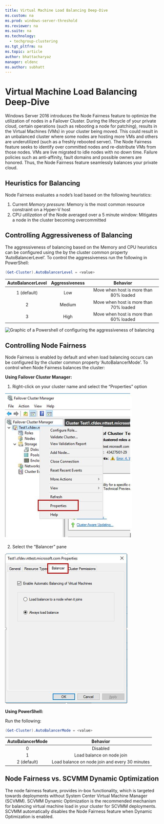 ```yaml
---
title: Virtual Machine Load Balancing Deep-Dive
ms.custom: na
ms.prod: windows-server-threshold
ms.reviewer: na
ms.suite: na
ms.technology:
  - techgroup-clustering
ms.tgt_pltfrm: na
ms.topic: article
author: bhattacharyaz
manager: eldenc
ms.author: subhatt
--- 
```

# Virtual Machine Load Balancing Deep-Dive
Windows Server 2016 introduces the Node Fairness feature to optimize the utilization of nodes in a Failover Cluster. During the lifecycle of your private cloud, certain operations (such as rebooting a node for patching), results in the Virtual Machines (VMs) in your cluster being moved. This could result in an unbalanced cluster where some nodes are hosting more VMs and others are underutilized (such as a freshly rebooted server). The Node Fairness feature seeks to identify over committed nodes and re-distribute VMs from those nodes. VMs are live migrated to idle nodes with no down time. Failure policies such as anti-affinity, fault domains and possible owners are honored. Thus, the Node Fairness feature seamlessly balances your private cloud.

## <a id="heuristics-for-balancing"></a>Heuristics for Balancing
Node Fairness evaluates a node’s load based on the following heuristics:
1. Current *Memory pressure*: Memory is the most common resource constraint on a Hyper-V host
2. CPU *utilization* of the Node averaged over a 5 minute window: Mitigates a node in the cluster becoming overcommitted

## <a id="controlling-aggressiveness-of-balancing"></a>Controlling Aggressiveness of Balancing

The aggressiveness of balancing based on the Memory and CPU heuristics can be configured using the by the cluster common property ‘AutoBalancerLevel’. To control the aggressiveness run the following in PowerShell:

```powershell
(Get-Cluster).AutoBalancerLevel = <value>
```

| AutoBalancerLevel | Aggressiveness | Behavior |
|:-------------------:|:----------------:|:----------:|
| 1 (default) | Low | Move when host is more than 80% loaded |
| 2 | Medium | Move when host is more than 70% loaded |
| 3 | High | Move when host is more than 60% loaded | 

![Graphic of a Powershell of configuring the aggressiveness of balancing](media\detailed-VM-load-balancing-1.jpg)

## Controlling Node Fairness

Node Fairness is enabled by default and when load balancing occurs can be configured by the cluster common property ‘AutoBalancerMode’. To control when Node Fairness balances the cluster:

**Using Failover Cluster Manager:**

1. Right-click on your cluster name and select the “Properties” option

![Graphic of selecting property for cluster through Failover Cluster Manager](media/vm-load-balancing/detailed-VM-load-balancing-2.jpg)

2.  Select the “Balancer” pane

![Graphic of selecting the balancer option through Failover Cluster Manager](media/vm-load-balancing/detailed-VM-load-balancing-3.jpg)

**Using PowerShell:**

Run the following:
```powershell
(Get-Cluster).AutoBalancerMode = <value>
```

|AutoBalancerMode |Behavior| 
|:----------------:|:----------:|
|0| Disabled| 
|1| Load balance on node join| 
|2 (default)| Load balance on node join and every 30 minutes |

## Node Fairness vs. SCVMM Dynamic Optimization

The node fairness feature, provides in-box functionality, which is targeted towards deployments without System Center Virtual Machine Manager (SCVMM). SCVMM Dynamic Optimization is the recommended mechanism for balancing virtual machine load in your cluster for SCVMM deployments. SCVMM automatically disables the Node Fairness feature when Dynamic Optimization is enabled.